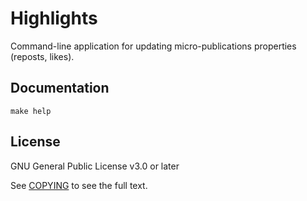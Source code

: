# Highlights

Command-line application for updating micro-publications properties (reposts, likes).

## Documentation

```
make help
```

## License

GNU General Public License v3.0 or later

See [COPYING](./COPYING) to see the full text.
